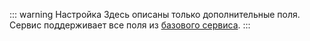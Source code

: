 ::: warning Настройка
Здесь описаны только дополнительные поля. Сервис поддерживает все поля из [базового сервиса](base.md).
:::
